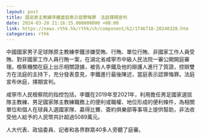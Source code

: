```yaml
---
layout: post
title: 國足原主教練李鐵當庭表示認罪悔罪　法庭擇期宣判
date: 2024-03-28 21:16:15.000000000 +08:00
link: https://news.rthk.hk/rthk/ch/component/k2/1746718-20240328.htm
categories: rthk
---
```


中國國家男子足球隊原主教練李鐵涉嫌受賄、行賄、單位行賄、非國家工作人員受賄、對非國家工作人員行賄一案，在湖北省咸寧市中級人民法院一審公開開庭審理。檢察機關在庭上出示相關證據，被告人李鐵及他的辯護人進行了質證，控辯雙方在法庭的主持下，充分發表意見，李鐵進行最後陳述，當庭表示認罪悔罪。法庭宣布休庭，擇期宣判。

咸寧市人民檢察院的指控包括，李鐵在2019年至2021年，利用擔任男足國家選拔隊主教練、男足國家隊主教練職務上的便利或職權、地位形成的便利條件，為相關單位和個人在球員入選國家隊、贏得比賽、簽約俱樂部等事項上提供幫助，非法收受他人給予的人民幣共計超過5089萬元。

人大代表、政協委員、記者和各界群眾40多人旁聽了庭審。
